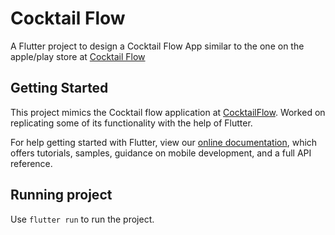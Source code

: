 # Cocktail Flow

A Flutter project to design a Cocktail Flow App similar to the one on the apple/play store at [Cocktail Flow](https://apps.apple.com/us/app/cocktail-flow-drink-recipes/id486811622)

## Getting Started

This project mimics the Cocktail flow application at [CocktailFlow](https://cocktailflow.com/). Worked on replicating some of its functionality with the help of Flutter.

For help getting started with Flutter, view our
[online documentation](https://flutter.dev/docs), which offers tutorials,
samples, guidance on mobile development, and a full API reference.

## Running project

Use `flutter run` to run the project.